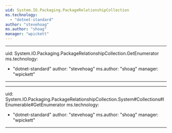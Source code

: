```yaml
---
uid: System.IO.Packaging.PackageRelationshipCollection
ms.technology: 
  - "dotnet-standard"
author: "stevehoag"
ms.author: "shoag"
manager: "wpickett"
---
```


---
uid: System.IO.Packaging.PackageRelationshipCollection.GetEnumerator
ms.technology: 
  - "dotnet-standard"
author: "stevehoag"
ms.author: "shoag"
manager: "wpickett"
---

---
uid: System.IO.Packaging.PackageRelationshipCollection.System#Collections#IEnumerable#GetEnumerator
ms.technology: 
  - "dotnet-standard"
author: "stevehoag"
ms.author: "shoag"
manager: "wpickett"
---

